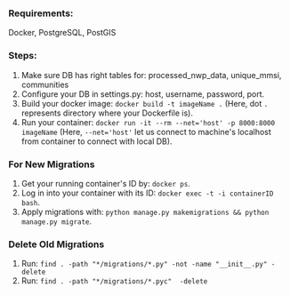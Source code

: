 ### Requirements:
Docker, PostgreSQL, PostGIS

### Steps:
1. Make sure DB has right tables for: processed_nwp_data, unique_mmsi, communities
2. Configure your DB in settings.py: host, username, password, port.
3. Build your docker image: ```docker build -t imageName .``` (Here, dot ```.``` represents directory where your Dockerfile is).
4. Run your container: ```docker run -it --rm --net='host' -p 8000:8000 imageName``` (Here, ```--net='host'``` let us connect to machine's localhost from container to connect with local DB).

### For New Migrations
1. Get your running container's ID by: ```docker ps```.
2. Log in into your container with its ID: ```docker exec -t -i containerID bash```.
3. Apply migrations with: ```python manage.py makemigrations && python manage.py migrate```.

### Delete Old Migrations
1. Run: ```find . -path "*/migrations/*.py" -not -name "__init__.py" -delete```
2. Run: ```find . -path "*/migrations/*.pyc"  -delete```